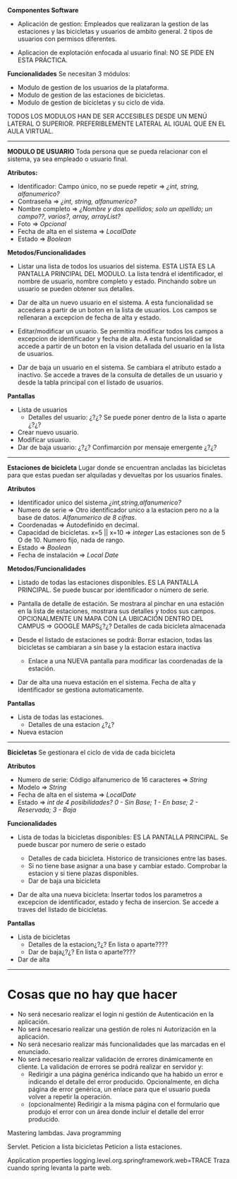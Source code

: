 **Componentes Software**
- Aplicación de gestion: Empleados que realizaran la gestion de las estaciones y las bicicletas y usuarios de ambito general.
    2 tipos de usuarios con permisos diferentes.

- Aplicacion de explotación enfocada al usuario final: NO SE PIDE EN ESTA PRÁCTICA.


**Funcionalidades**
Se necesitan 3 módulos:
- Modulo de gestion de los usuarios de la plataforma.
- Modulo de gestion de las estaciones de bicicletas.
- Modulo de gestion de bicicletas y su ciclo de vida.

TODOS LOS MODULOS HAN DE SER ACCESIBLES DESDE UN MENÚ LATERAL O SUPERIOR. PREFERIBLEMENTE LATERAL AL IGUAL QUE EN EL AULA VIRTUAL.

---

**MODULO DE USUARIO**
Toda persona que se pueda relacionar con el sistema, ya sea empleado o usuario final.

**Atributos:**
- Identificador: Campo único, no se puede repetir => *¿int, string, alfanumerico?*
- Contraseña => *¿int, string, alfanumerico?*
- Nombre completo => *¿Nombre y dos apellidos; solo un apellido; un campo??, varios?, array, arrayList?*
- Foto => *Opcional*
- Fecha de alta en el sistema => *LocalDate*
- Estado => *Boolean*

**Metodos/Funcionalidades**
- Listar una lista de todos los usuarios del sistema. ESTA LISTA ES LA PANTALLA PRINCIPAL DEL MODULO. La lista tendrá el identificador, el nombre de usuario, nombre completo y estado. Pinchando sobre un usuario se pueden obtener sus detalles.

- Dar de alta un nuevo usuario en el sistema. A esta funcionalidad se accedera a partir de un boton en la lista de usuarios. Los campos se rellenaran a excepcion de fecha de alta y estado.

- Editar/modificar un usuario. Se permitira modificar todos los campos a excepcion de identificador y fecha de alta. A esta funcionalidad se accede a partir de un boton en la vision detallada del usuario en la lista de usuarios.

- Dar de baja un usuario en el sistema. Se cambiara el atributo estado a inactivo. Se accede a traves de la consulta de detalles de un usuario y desde la tabla principal con el listado de usuarios.


**Pantallas**
- Lista de usuarios
    - Detalles del usuario: ¿?¿? Se puede poner dentro de la lista o aparte ¿?¿?
- Crear nuevo usuario.
- Modificar usuario.
- Dar de baja usuario: ¿?¿? Confimarción por mensaje emergente ¿?¿?


---


**Estaciones de bicicleta**
Lugar donde se encuentran ancladas las bicicletas para que estas puedan ser alquiladas y devueltas por los usuarios finales.

**Atributos**
- Identificador unico del sistema *¿int,string,alfanumerico?*
- Numero de serie => Otro identificador unico a la estacion pero no a la base de datos. *Alfanumerico de 8 cifras*.
- Coordenadas => Autodefinido en decimal.
- Capacidad de bicicletas. x=5 || x=10 => *integer* Las estaciones son de 5 O de 10. Numero fijo, nada de rango.
- Estado => *Boolean*
- Fecha de instalación => *Local Date*

**Metodos/Funcionalidades**
- Listado de todas las estaciones disponibles. ES LA PANTALLA PRINCIPAL. Se puede buscar por identificador o número de serie.
- Pantalla de detalle de estación. Se mostrara al pinchar en una estación en la lista de estaciones, mostrara sus detalles y todos sus campos.
    OPCIONALMENTE UN MAPA CON LA UBICACIÓN DENTRO DEL CAMPUS => GOOGLE MAPS¿?¿?
    Detalles de cada bicicleta almacenada

- Desde el listado de estaciones se podrá: Borrar estacion, todas las bicicletas se cambiaran a sin base y la estacion estara inactiva
    + Enlace a una NUEVA pantalla para modificar las coordenadas de la estación.

- Dar de alta una nueva estación en el sistema. Fecha de alta y identificador se gestiona automaticamente.


**Pantallas**
- Lista de todas las estaciones.
    + Detalles de una estacion ¿?¿?
- Nueva estacion


---


**Bicicletas**
Se gestionara el ciclo de vida de cada bicicleta

**Atributos**
- Numero de serie: Código alfanumerico de 16 caracteres => *String*
- Modelo => *String*
- Fecha de alta en el sistema => *LocalDate*
- Estado => *int de 4 posibilidades? 0 - Sin Base; 1 - En base; 2 - Reservada; 3 - Baja*

**Funcionalidades**
- Lista de todas la bicicletas disponibles: ES LA PANTALLA PRINCIPAL. Se puede buscar por numero de serie o estado
    + Detalles de cada bicicleta. Historico de transiciones entre las bases.
    + Si no tiene base asignar a una base y cambiar estado. Comprobar la estacion y si tiene plazas disponibles.
    + Dar de baja una bicicleta

- Dar de alta una nueva bicicleta: Insertar todos los parametros a excepcion de identificador, estado y fecha de insercion. Se accede a traves del listado de bicicletas.

**Pantallas**
- Lista de bicicletas
    + Detalles de la estacion¿?¿? En lista o aparte????
    + Dar de baja¿?¿? En lista o aparte????
- Dar de alta


---

# Cosas que no hay que hacer

- No será necesario realizar el login ni gestión de Autenticación en la aplicación.
- No será necesario realizar una gestión de roles ni Autorización en la aplicación.
- No será necesario realizar más funcionalidades que las marcadas en el enunciado.
- No será necesario realizar validación de errores dinámicamente en cliente. La validación de errores se podrá realizar en servidor y:
    + Redirigir a una página genérica indicando que ha habido un error e indicando el detalle del error producido. Opcionalmente, en dicha página de error genérica, un enlace para que el usuario pueda volver a repetir la operación. 
    + (opcionalmente) Redirigir a la misma página con el formulario que produjo el error con un área donde incluir el detalle del error producido.








Mastering lambdas. Java programming


Servlet.
Peticion a lista bicicletas
Peticion a lista estaciones.

Application properties
logging.level.org.springframework.web=TRACE 
Traza cuando spring levanta la parte web.

